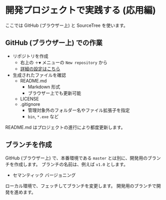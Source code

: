 # 開発プロジェクトで実践する (応用編)
ここでは GitHub (ブラウザー上) と SourceTree を使います。

## GitHub (ブラウザー上) での作業
- リポジトリを作成
  - 右上の `＋▼` メニューの `New repository` から
  - [詳細の設定はこちら](Repos.md)
- 生成されたファイルを確認
  - README.md
    - Markdown 形式
    - ブラウザー上でも更新可能
  - LICENSE
  - .gitignore
    - 管理対象外のフォルダー名やファイル拡張子を指定
    - `bin`, `*.exe` など

README.md はプロジェクトの進行により都度更新します。

## ブランチを作成
GitHub (ブラウザー上) で、本番環境である `master` とは別に、開発用のブランチを作成します。
ブランチの名前は、例えば `v1.0` とします。
- セマンティック バージョニング

ローカル環境で、フェッチしてブランチを変更します。
開発用のブランチで開発を進めます。
